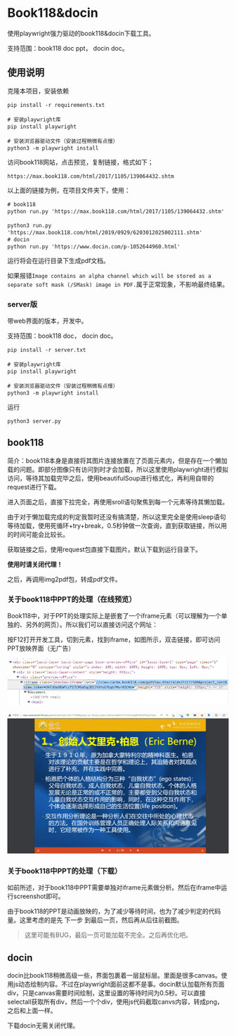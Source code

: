 # Book118&docin

使用playwright强力驱动的book118&docin下载工具。

支持范围：book118 doc ppt， docin doc。

## 使用说明

克隆本项目，安装依赖

```
pip install -r requirements.txt

# 安装playwright库
pip install playwright

# 安装浏览器驱动文件（安装过程稍微有点慢）
python3 -m playwright install
```

访问book118网站，点击预览，复制链接，格式如下；

```
https://max.book118.com/html/2017/1105/139064432.shtm
```

以上面的链接为例，在项目文件夹下，使用：

```
# book118
python run.py 'https://max.book118.com/html/2017/1105/139064432.shtm'

python3 run.py 'https://max.book118.com/html/2019/0929/6203012025002111.shtm'
# docin
python run.py 'https://www.docin.com/p-1052644960.html'
```

运行将会在运行目录下生成pdf文档。

如果报错`Image contains an alpha channel which will be stored as a separate soft mask (/SMask) image in PDF.`属于正常现象，不影响最终结果。

### server版

带web界面的版本，开发中。

支持范围：book118 doc， docin doc。

```
pip install -r server.txt

# 安装playwright库
pip install playwright

# 安装浏览器驱动文件（安装过程稍微有点慢）
python3 -m playwright install
```

运行

```
python3 server.py
```

## book118

简介：book118本身是直接将其图片连接放置在了页面元素内，但是存在一个懒加载的问题。即部分图像只有访问到时才会加载，所以这里使用playwright进行模拟访问，等待其加载完毕之后，使用beautifulSoup进行格式化，再利用自带的request进行下载。

进入页面之后，直接下拉完全，再使用sroll语句聚焦到每一个元素等待其懒加载。

由于对于懒加载完成的判定我暂时还没有搞清楚，所以这里完全是使用sleep语句等待加载，使用死循环+try+break，0.5秒钟做一次查询，直到获取链接，所以用的时间可能会比较长。

获取链接之后，使用request包直接下载图片。默认下载到运行目录下。

**使用时请关闭代理！**

之后，再调用img2pdf包，转成pdf文件。

### 关于book118中PPT的处理（在线预览）

Book118中，对于PPT的处理实际上是嵌套了一个iframe元素（可以理解为一个单独的、另外的网页）。所以我们可以直接访问这个网址：

按F12打开开发工具，切到元素，找到iframe，如图所示，双击链接，即可访问PPT放映界面（无广告）

![](2022-04-22-21-02-32.png)

![](2022-04-22-21-03-40.png)

### 关于book118中PPT的处理（下载）

如前所述，对于book118中PPT需要单独对iframe元素做分析。然后在iframe中运行screenshot即可。

由于book118的PPT是动画放映的，为了减少等待时间，也为了减少判定的代码量。这里考虑的是先 下一步 到最后一页，然后再从后往前截图。

> 这里可能有BUG，最后一页可能加载不完全。之后再优化吧。

## docin

docin比book118稍微高级一些，界面包裹着一层鼠标层。里面是很多canvas。使用js动态绘制内容。不过在playwright面前这都不是事。docin默认加载所有页面div，只是canvas需要时间绘制，这里设置的等待时间为0.5秒。可以直接selectall获取所有div，然后一个个div，使用js代码截取canvs内容，转成png，之后和上面一样。

下载docin无需关闭代理。

